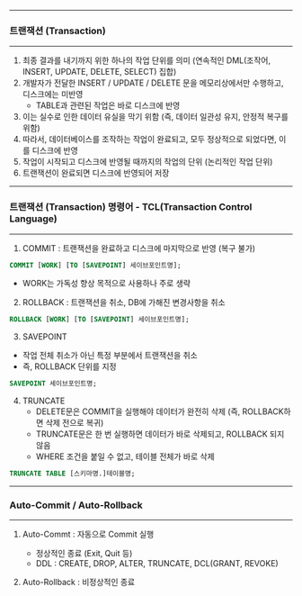 -----
### 트랜잭션 (Transaction)
-----
1. 최종 결과를 내기까지 위한 하나의 작업 단위를 의미 (연속적인 DML(조작어, INSERT, UPDATE, DELETE, SELECT) 집합)
2. 개발자가 전달한 INSERT / UPDATE / DELETE 문을 메모리상에서만 수행하고, 디스크에는 미반영
   - TABLE과 관련된 작업은 바로 디스크에 반영
3. 이는 실수로 인한 데이터 유실을 막기 위함 (즉, 데이터 일관성 유지, 안정적 복구를 위함)
4. 따라서, 데이터베이스를 조작하는 작업이 완료되고, 모두 정상적으로 되었다면, 이를 디스크에 반영
5. 작업이 시작되고 디스크에 반영될 때까지의 작업의 단위 (논리적인 작업 단위)
6. 트랜잭션이 완료되면 디스크에 반영되어 저장

-----
### 트랜잭션 (Transaction) 명령어 - TCL(Transaction Control Language)
-----
1. COMMIT : 트랜잭션을 완료하고 디스크에 마지막으로 반영 (복구 불가)
```sql
COMMIT [WORK] [TO [SAVEPOINT] 세이브포인트명];
```
  - WORK는 가독성 향상 목적으로 사용하나 주로 생략

2. ROLLBACK : 트랜잭션을 취소, DB에 가해진 변경사항을 취소
```sql
ROLLBACK [WORK] [TO [SAVEPOINT] 세이브포인트명];
```

3. SAVEPOINT
  - 작업 전체 취소가 아닌 특정 부분에서 트랜잭션을 취소
  - 즉, ROLLBACK 단위를 지정
```sql
SAVEPOINT 세이브포인트명;
```

4. TRUNCATE
   - DELETE문은 COMMIT을 실행해야 데이터가 완전히 삭제 (즉, ROLLBACK하면 삭제 전으로 복귀)
   - TRUNCATE문은 한 번 실행하면 데이터가 바로 삭제되고, ROLLBACK 되지 않음
   - WHERE 조건을 붙일 수 없고, 테이블 전체가 바로 삭제
```sql
TRUNCATE TABLE [스키마명.]테이블명;
```

-----
### Auto-Commit / Auto-Rollback
-----
1. Auto-Commt : 자동으로 Commit 실행
   - 정상적인 종료 (Exit, Quit 등)
   - DDL : CREATE, DROP, ALTER, TRUNCATE, DCL(GRANT, REVOKE)

2. Auto-Rollback : 비정상적인 종료
